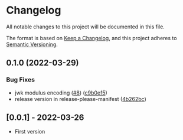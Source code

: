 # Changelog
All notable changes to this project will be documented in this file.

The format is based on [Keep a Changelog](https://keepachangelog.com/en/1.0.0/),
and this project adheres to [Semantic Versioning](https://semver.org/spec/v2.0.0.html).

## 0.1.0 (2022-03-29)


### Bug Fixes

* jwk modulus encoding ([#8](https://github.com/benferreira/jwks-server/issues/8)) ([c9b0ef5](https://github.com/benferreira/jwks-server/commit/c9b0ef5757d49b3de831238b0b0e96490729db96))
* release version in release-please-manifest ([4b262bc](https://github.com/benferreira/jwks-server/commit/4b262bcdcd3793a20e6812be5db728e04fe23449))

## [0.0.1] - 2022-03-26

- First version
